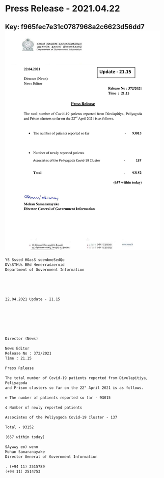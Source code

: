 # Press Release - 2021.04.22 
Key: f965fec7e31c0787968a2c6623d56dd7 
![img](img/f965fec7e31c0787968a2c6623d56dd7.jpg)
---
```
YS Sssed HOasS soenbmeSedQo
DVsSTHUs BEd Henerradaernid
Department of Government Information

 

 

22.04.2021 Update - 21.15

 

 

 

Director (News)

News Editor
Release No : 372/2021
Time : 21.15

Press Release

The total number of Covid-19 patients reported from Divulapitiya, Peliyagoda
and Prison clusters so far on the 22" April 2021 is as follows.

e The number of patients reported so far - 93015

¢ Number of newly reported patients

Associates of the Peliyagoda Covid-19 Cluster - 137

Total - 93152

(657 within today)

SAywwy eo) wenn
Mohan Samaranayake
Director General of Government Information

. (+94 11) 2515789
(+94 11) 2514753

 

```
